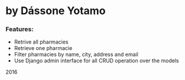 by Dássone Yotamo
=================

### Features:
* Retrive all pharmacies
* Retrieve one pharmacie
* Filter pharmacies by name, city, address and email
* Use Django admin interface for all CRUD operation over the models

2016
